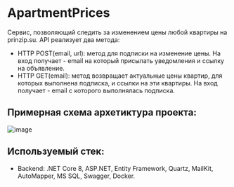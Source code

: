 # ApartmentPrices
Сервис, позволяющий следить за изменением цены любой квартиры на prinzip.su.
API реализует два метода:
- HTTP POST(email, url): метод для подписки на изменение цены. На вход получает - email на который присылать уведомления и ссылку на
объявление.
- HTTP GET(email): метод возвращает актуальные цены квартир, для которых выполнена подписка, и
ссылки на эти квартиры. На вход получает - email с которого выполнялась подписка.

## Примерная схема архетиктура проекта:
![image](https://github.com/user-attachments/assets/b0c8fc55-9c30-4758-802b-733e98a035a0)

## Используемый стек:
- Backend: .NET Core 8, ASP.NET, Entity Framework, Quartz, MailKit, AutoMapper, MS SQL, Swagger, Docker.
